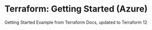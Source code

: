 # Terraform: Getting Started (Azure)

Getting Started Example from Terraform Docs, updated to Terraform 12
